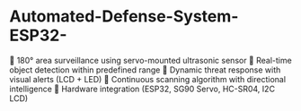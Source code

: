 # Automated-Defense-System-ESP32-



🔹 180° area surveillance using servo-mounted ultrasonic sensor
🔹 Real-time object detection within predefined range
🔹 Dynamic threat response with visual alerts (LCD + LED)
🔹 Continuous scanning algorithm with directional intelligence
🔹 Hardware integration (ESP32, SG90 Servo, HC-SR04, I2C LCD)


